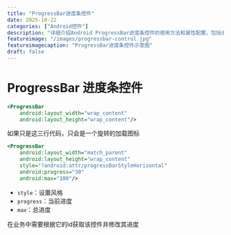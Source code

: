```yaml
---
title: "ProgressBar进度条控件"
date: 2025-10-22
categories: ["Android控件"]
description: "详细介绍Android ProgressBar进度条控件的使用方法和属性配置，包括水平和圆形进度条"
featureimage: "/images/progressbar-control.jpg"
featureimagecaption: "ProgressBar进度条控件示意图"
draft: false
---
```


# ProgressBar 进度条控件

```xml
<ProgressBar  
    android:layout_width="wrap_content"  
    android:layout_height="wrap_content"/>
```

如果只是这三行代码，只会是一个旋转的加载图标

```xml
<ProgressBar  
    android:layout_width="match_parent"  
    android:layout_height="wrap_content"  
    style="?android:attr/progressBarStyleHorizontal"  
    android:progress="30"  
    android:max="100"/>
```

- `style`：设置风格
- `progress`：当前进度
- `max`：总进度

在业务中需要根据它的id获取该控件并修改其进度
